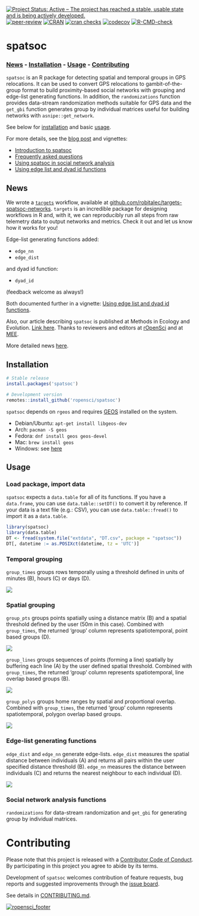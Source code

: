 
<!-- badges: start -->

[![Project Status: Active – The project has reached a stable, usable
state and is being actively
developed.](http://www.repostatus.org/badges/latest/active.svg)](http://www.repostatus.org/#active)
[![peer-review](https://badges.ropensci.org/237_status.svg)](https://github.com/ropensci/software-review/issues/237)
[![CRAN](https://www.r-pkg.org/badges/version/spatsoc)](https://cran.r-project.org/package=spatsoc)
[![cran
checks](https://cranchecks.info/badges/summary/spatsoc)](https://cran.r-project.org/web/checks/check_results_spatsoc.html)
[![codecov](https://codecov.io/gh/ropensci/spatsoc/branch/master/graph/badge.svg)](https://codecov.io/gh/ropensci/spatsoc)
[![R-CMD-check](https://github.com/ropensci/spatsoc/actions/workflows/R-CMD-check.yaml/badge.svg)](https://github.com/ropensci/spatsoc/actions/workflows/R-CMD-check.yaml)
<!-- badges: end -->

# spatsoc

### [News](#news) - [Installation](#installation) - [Usage](#usage) - [Contributing](#contributing)

`spatsoc` is an R package for detecting spatial and temporal groups in
GPS relocations. It can be used to convert GPS relocations to
gambit-of-the-group format to build proximity-based social networks with
grouping and edge-list generating functions. In addition, the
`randomizations` function provides data-stream randomization methods
suitable for GPS data and the `get_gbi` function generates group by
individual matrices useful for building networks with
`asnipe::get_network`.

See below for [installation](#installation) and basic [usage](#usage).

For more details, see the [blog
post](https://ropensci.org/blog/2018/12/04/spatsoc/) and vignettes:

-   [Introduction to
    spatsoc](https://docs.ropensci.org/spatsoc/articles/intro-spatsoc.html)
-   [Frequently asked
    questions](https://docs.ropensci.org/spatsoc/articles/faq.html)
-   [Using spatsoc in social network
    analysis](https://docs.ropensci.org/spatsoc/articles/using-in-sna.html)
-   [Using edge list and dyad id
    functions](https://docs.ropensci.org/spatsoc/articles/using-edge-and-dyad.html)

## News

We wrote a [`targets`](https://github.com/ropensci/targets) workflow,
available at
[github.com/robitalec/targets-spatsoc-networks](https://github.com/ropensci/targets).
`targets` is an incredible package for designing workflows in R and,
with it, we can reproducibly run all steps from raw telemetry data to
output networks and metrics. Check it out and let us know how it works
for you!

Edge-list generating functions added:

-   `edge_nn`
-   `edge_dist`

and dyad id function:

-   `dyad_id`

(feedback welcome as always!)

Both documented further in a vignette: [Using edge list and dyad id
functions](https://docs.ropensci.org/spatsoc/articles/using-edge-and-dyad.html).

Also, our article describing `spatsoc` is published at Methods in
Ecology and Evolution. [Link
here](https://doi.org/10.1111/2041-210X.13215). Thanks to reviewers and
editors at
[rOpenSci](https://github.com/ropensci/software-review/issues/237) and
at [MEE](https://besjournals.onlinelibrary.wiley.com/journal/2041210x).

More detailed news
[here](https://docs.ropensci.org/spatsoc/news/index.html).

## Installation

``` r
# Stable release
install.packages('spatsoc')

# Development version
remotes::install_github('ropensci/spatsoc')
```

`spatsoc` depends on `rgeos` and requires
[GEOS](https://trac.osgeo.org/geos/) installed on the system.

-   Debian/Ubuntu: `apt-get install libgeos-dev`
-   Arch: `pacman -S geos`
-   Fedora: `dnf install geos geos-devel`
-   Mac: `brew install geos`
-   Windows: see [here](https://trac.osgeo.org/osgeo4w/)

## Usage

### Load package, import data

`spatsoc` expects a `data.table` for all of its functions. If you have a
`data.frame`, you can use `data.table::setDT()` to convert it by
reference. If your data is a text file (e.g.: CSV), you can use
`data.table::fread()` to import it as a `data.table`.

``` r
library(spatsoc)
library(data.table)
DT <- fread(system.file("extdata", "DT.csv", package = "spatsoc"))
DT[, datetime := as.POSIXct(datetime, tz = 'UTC')]
```

### Temporal grouping

`group_times` groups rows temporally using a threshold defined in units
of minutes (B), hours (C) or days (D).

<img src="man/figures/fig1.png" style="max-height:400px; display:block; margin-left: auto; margin-right: auto;"/>

### Spatial grouping

`group_pts` groups points spatially using a distance matrix (B) and a
spatial threshold defined by the user (50m in this case). Combined with
`group_times`, the returned ‘group’ column represents spatiotemporal,
point based groups (D).

<img src="man/figures/fig2.png" style="max-height:400px; display:block; margin-left: auto; margin-right: auto;"/>

`group_lines` groups sequences of points (forming a line) spatially by
buffering each line (A) by the user defined spatial threshold. Combined
with `group_times`, the returned ‘group’ column represents
spatiotemporal, line overlap based groups (B).

<img src="man/figures/fig3.png" style="max-height:400px; display:block; margin-left: auto; margin-right: auto;"/>

`group_polys` groups home ranges by spatial and proportional overlap.
Combined with `group_times`, the returned ‘group’ column represents
spatiotemporal, polygon overlap based groups.

<img src="man/figures/fig4.png" style="max-height:400px; display:block; margin-left: auto; margin-right: auto;"/>

### Edge-list generating functions

`edge_dist` and `edge_nn` generate edge-lists. `edge_dist` measures the
spatial distance between individuals (A) and returns all pairs within
the user specified distance threshold (B). `edge_nn` measures the
distance between individuals (C) and returns the nearest neighbour to
each individual (D).

<img src="man/figures/fig5.png" style="max-height:400px; display:block; margin-left: auto; margin-right: auto;"/>

### Social network analysis functions

`randomizations` for data-stream randomization and `get_gbi` for
generating group by individual matrices.

# Contributing

Please note that this project is released with a [Contributor Code of
Conduct](CODE_OF_CONDUCT.md). By participating in this project you agree
to abide by its terms.

Development of `spatsoc` welcomes contribution of feature requests, bug
reports and suggested improvements through the [issue
board](https://github.com/ropensci/spatsoc/issues).

See details in [CONTRIBUTING.md](CONTRIBUTING.md).

[![ropensci_footer](https://ropensci.org/public_images/ropensci_footer.png)](https://ropensci.org)
